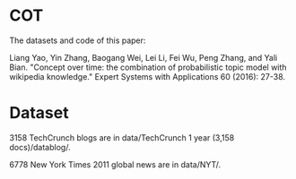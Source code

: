 # COT
The datasets and code of this paper:

Liang Yao, Yin Zhang, Baogang Wei, Lei Li, Fei Wu, Peng Zhang, and Yali Bian. "Concept over time: the combination of probabilistic topic model with wikipedia knowledge." Expert Systems with Applications 60 (2016): 27-38.

# Dataset

3158 TechCrunch blogs are in data/TechCrunch 1 year (3,158 docs)/datablog/.

6778 New York Times 2011 global news are in data/NYT/.
